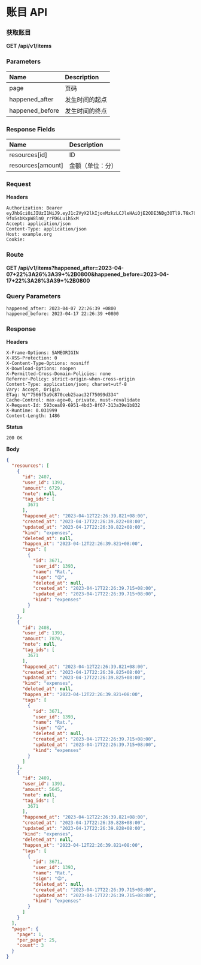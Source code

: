 # 账目 API

### 获取账目

**GET /api/v1/items**

### Parameters

|Name| Description|
|:-|:-|
|page |页码|
|happened_after |发生时间的起点|
|happened_before |发生时间的终点|

### Response Fields

|Name |Description|
|:-|:-|
|resources[id]    |ID|
|resources[amount]    |金额（单位：分）|

### Request

**Headers**

```text
Authorization: Bearer eyJhbGciOiJIUzI1NiJ9.eyJ1c2VyX2lkIjoxMzkzLCJleHAiOjE2ODE3NDg3OTl9.T6x7OMbl1ycyfuD-9fo5sbKxpW8ln0_rrPD6Lu1h5xM
Accept: application/json
Content-Type: application/json
Host: example.org
Cookie:
```

### Route

**GET /api/v1/items?happened_after=2023-04-07+22%3A26%3A39+%2B0800&happened_before=2023-04-17+22%3A26%3A39+%2B0800**

### Query Parameters

```text
happened_after: 2023-04-07 22:26:39 +0800
happened_before: 2023-04-17 22:26:39 +0800
```

### Response

**Headers**

```text
X-Frame-Options: SAMEORIGIN
X-XSS-Protection: 0
X-Content-Type-Options: nosniff
X-Download-Options: noopen
X-Permitted-Cross-Domain-Policies: none
Referrer-Policy: strict-origin-when-cross-origin
Content-Type: application/json; charset=utf-8
Vary: Accept, Origin
ETag: W/"7566f5a9c870ceb25aac32f75099d334"
Cache-Control: max-age=0, private, must-revalidate
X-Request-Id: 593cea09-6951-4bd3-8f67-313a39e1b832
X-Runtime: 0.031999
Content-Length: 1486
```

**Status**

```text
200 OK
```

**Body**

```json
{
  "resources": [
    {
      "id": 2407,
      "user_id": 1393,
      "amount": 6729,
      "note": null,
      "tag_ids": [
        3671
      ],
      "happened_at": "2023-04-12T22:26:39.821+08:00",
      "created_at": "2023-04-17T22:26:39.822+08:00",
      "updated_at": "2023-04-17T22:26:39.822+08:00",
      "kind": "expenses",
      "deleted_at": null,
      "happen_at": "2023-04-12T22:26:39.821+08:00",
      "tags": [
        {
          "id": 3671,
          "user_id": 1393,
          "name": "Rat.",
          "sign": "😡",
          "deleted_at": null,
          "created_at": "2023-04-17T22:26:39.715+08:00",
          "updated_at": "2023-04-17T22:26:39.715+08:00",
          "kind": "expenses"
        }
      ]
    },
    {
      "id": 2408,
      "user_id": 1393,
      "amount": 7870,
      "note": null,
      "tag_ids": [
        3671
      ],
      "happened_at": "2023-04-12T22:26:39.821+08:00",
      "created_at": "2023-04-17T22:26:39.825+08:00",
      "updated_at": "2023-04-17T22:26:39.825+08:00",
      "kind": "expenses",
      "deleted_at": null,
      "happen_at": "2023-04-12T22:26:39.821+08:00",
      "tags": [
        {
          "id": 3671,
          "user_id": 1393,
          "name": "Rat.",
          "sign": "😡",
          "deleted_at": null,
          "created_at": "2023-04-17T22:26:39.715+08:00",
          "updated_at": "2023-04-17T22:26:39.715+08:00",
          "kind": "expenses"
        }
      ]
    },
    {
      "id": 2409,
      "user_id": 1393,
      "amount": 5645,
      "note": null,
      "tag_ids": [
        3671
      ],
      "happened_at": "2023-04-12T22:26:39.821+08:00",
      "created_at": "2023-04-17T22:26:39.828+08:00",
      "updated_at": "2023-04-17T22:26:39.828+08:00",
      "kind": "expenses",
      "deleted_at": null,
      "happen_at": "2023-04-12T22:26:39.821+08:00",
      "tags": [
        {
          "id": 3671,
          "user_id": 1393,
          "name": "Rat.",
          "sign": "😡",
          "deleted_at": null,
          "created_at": "2023-04-17T22:26:39.715+08:00",
          "updated_at": "2023-04-17T22:26:39.715+08:00",
          "kind": "expenses"
        }
      ]
    }
  ],
  "pager": {
    "page": 1,
    "per_page": 25,
    "count": 3
  }
}
```
